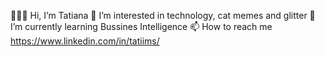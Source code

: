 🙋🏾‍♀️ Hi, I’m Tatiana
👀 I’m interested in technology, cat memes and glitter
🌱 I’m currently learning Bussines Intelligence 
📫 How to reach me https://www.linkedin.com/in/tatiims/

<!---
tatiims/tatiims is a ✨ special ✨ repository because its `README.md` (this file) appears on your GitHub profile.
You can click the Preview link to take a look at your changes.
--->
